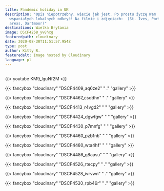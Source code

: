 ```yaml
---
title: Pandemic holiday in UK
description: "Opis niepotrzebny, wiecie jak jest. Po prostu życzę Wam
  wspaniałych lokalnych odkryć! Na filmie i zdjęciach:  (St. Ives, Porthcurno
  areas, Dartmoor)"
destinations: Wielka Brytania
image: DSCF4258_yv8hxg
featuredpath: cloudinary
date: 2020-08-30T11:51:57.954Z
type: post
author: Kitty R.
featuredalt: Image hosted by Cloudinary
language: pl
---
```

<br>{{< youtube KM9_lguNf2M >}}</br>

{{< fancybox "cloudinary" "DSCF4409_aq6ze2" "   ." "gallery" >}}

{{< fancybox "cloudinary" "DSCF4467_csddhn" "   ." "gallery" >}}

{{< fancybox "cloudinary" "DSCF4413_r4vgd2" " " "gallery" >}}

{{< fancybox "cloudinary" "DSCF4424_dgwfgw" " " "gallery" >}}

{{< fancybox "cloudinary" "DSCF4430_p7mnfg" " " "gallery" >}}

{{< fancybox "cloudinary" "DSCF4460_pzb1nb" " " "gallery" >}}

{{< fancybox "cloudinary" "DSCF4480_wta4hf" " " "gallery" >}}

{{< fancybox "cloudinary" "DSCF4486_g8aasu" " " "gallery" >}}

{{< fancybox "cloudinary" "DSCF4526_rtecpy" " ." "gallery" >}}

{{< fancybox "cloudinary" "DSCF4528_ivrvwn" " ." "gallery" >}}

{{< fancybox "cloudinary" "DSCF4530_rpb46r" " ." "gallery" >}}